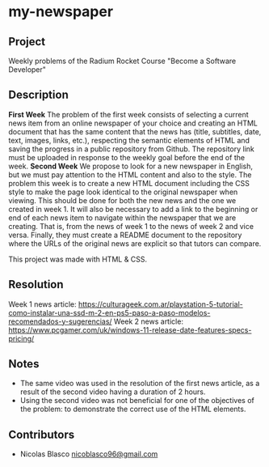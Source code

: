 # my-newspaper

## Project

Weekly problems of the Radium Rocket Course "Become a Software Developer"  

## Description

**First Week** 
The problem of the first week consists of selecting a current news item from an online newspaper of your choice and creating an HTML document that has the same content
that the news has (title, subtitles, date, text, images, links, etc.), respecting the semantic elements of HTML and saving the progress in a public repository
from Github. The repository link must be uploaded in response to the weekly goal before the end of the week.
**Second Week** 
We propose to look for a new newspaper in English, but we must pay attention to the HTML content and also to the style. The problem this week is to create a new HTML document including the CSS style to make the page look identical to the original newspaper when viewing. This should be done for both the new news and the one we created in week 1.
It will also be necessary to add a link to the beginning or end of each news item to navigate within the newspaper that we are creating. That is, from the news of week 1 to the news of week 2 and vice versa.
Finally, they must create a README document to the repository where the URLs of the original news are explicit so that tutors can compare.

This project was made with HTML & CSS. 

## Resolution 

Week 1 news article: https://culturageek.com.ar/playstation-5-tutorial-como-instalar-una-ssd-m-2-en-ps5-paso-a-paso-modelos-recomendados-y-sugerencias/
Week 2 news article: https://www.pcgamer.com/uk/windows-11-release-date-features-specs-pricing/

## Notes

- The same video was used in the resolution of the first news article, as a result of the second video having a duration of 2 hours.
- Using the second video was not beneficial for one of the objectives of the problem: to demonstrate the correct use of the HTML elements.

## Contributors

- Nicolas Blasco <nicoblasco96@gmail.com>






